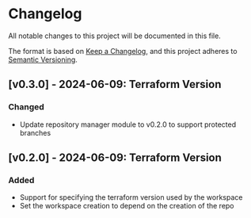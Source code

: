 # Changelog

All notable changes to this project will be documented in this file.

The format is based on [Keep a Changelog](https://keepachangelog.com/en/1.1.0/),
and this project adheres to [Semantic Versioning](https://semver.org/spec/v2.0.0.html).

<!-- Entry Template

## [v#.#.#] - YYYY-MM-DD: Description goes here

### Added
### Changed
### Deprecated
### Removed
### Fixed
### Security

 -->

## [v0.3.0] - 2024-06-09: Terraform Version

### Changed

- Update repository manager module to v0.2.0 to support protected branches

## [v0.2.0] - 2024-06-09: Terraform Version

### Added

- Support for specifying the terraform version used by the workspace
- Set the workspace creation to depend on the creation of the repo

